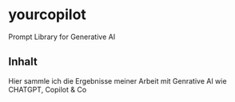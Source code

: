 # yourcopilot
Prompt Library for Generative AI

## Inhalt
Hier sammle ich die Ergebnisse meiner Arbeit mit Genrative AI wie CHATGPT, Copilot & Co
